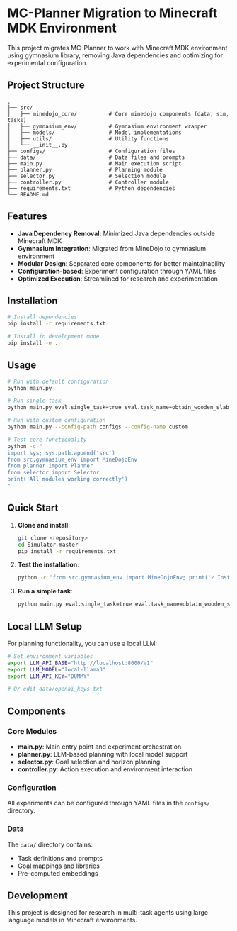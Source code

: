 # MC-Planner Migration to Minecraft MDK Environment

This project migrates MC-Planner to work with Minecraft MDK environment using gymnasium library, removing Java dependencies and optimizing for experimental configuration.

## Project Structure

```text
.
├── src/
│   ├── minedojo_core/          # Core minedojo components (data, sim, tasks)
│   ├── gymnasium_env/          # Gymnasium environment wrapper
│   ├── models/                 # Model implementations
│   ├── utils/                  # Utility functions
│   └── __init__.py
├── configs/                    # Configuration files
├── data/                       # Data files and prompts
├── main.py                     # Main execution script
├── planner.py                  # Planning module
├── selector.py                 # Selection module
├── controller.py               # Controller module
├── requirements.txt            # Python dependencies
└── README.md
```

## Features

- **Java Dependency Removal**: Minimized Java dependencies outside Minecraft MDK
- **Gymnasium Integration**: Migrated from MineDojo to gymnasium environment
- **Modular Design**: Separated core components for better maintainability
- **Configuration-based**: Experiment configuration through YAML files
- **Optimized Execution**: Streamlined for research and experimentation

## Installation

```bash
# Install dependencies
pip install -r requirements.txt

# Install in development mode
pip install -e .
```

## Usage

```bash
# Run with default configuration
python main.py

# Run single task
python main.py eval.single_task=true eval.task_name=obtain_wooden_slab

# Run with custom configuration
python main.py --config-path configs --config-name custom

# Test core functionality
python -c "
import sys; sys.path.append('src')
from src.gymnasium_env import MineDojoEnv
from planner import Planner
from selector import Selector
print('All modules working correctly')
"
```

## Quick Start

1. **Clone and install**:

   ```bash
   git clone <repository>
   cd Simulator-master
   pip install -r requirements.txt
   ```

2. **Test the installation**:

   ```bash
   python -c "from src.gymnasium_env import MineDojoEnv; print('✓ Installation successful')"
   ```

3. **Run a simple task**:

   ```bash
   python main.py eval.single_task=true eval.task_name=obtain_wooden_slab
   ```

## Local LLM Setup

For planning functionality, you can use a local LLM:

```bash
# Set environment variables
export LLM_API_BASE="http://localhost:8000/v1"
export LLM_MODEL="local-llama3"
export LLM_API_KEY="DUMMY"

# Or edit data/openai_keys.txt
```

## Components

### Core Modules

- **main.py**: Main entry point and experiment orchestration
- **planner.py**: LLM-based planning with local model support
- **selector.py**: Goal selection and horizon planning
- **controller.py**: Action execution and environment interaction

### Configuration

All experiments can be configured through YAML files in the `configs/` directory.

### Data

The `data/` directory contains:

- Task definitions and prompts
- Goal mappings and libraries
- Pre-computed embeddings

## Development

This project is designed for research in multi-task agents using large language models in Minecraft environments.
